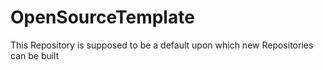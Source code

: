 # OpenSourceTemplate
This Repository is supposed to be a default upon which new Repositories can be built
